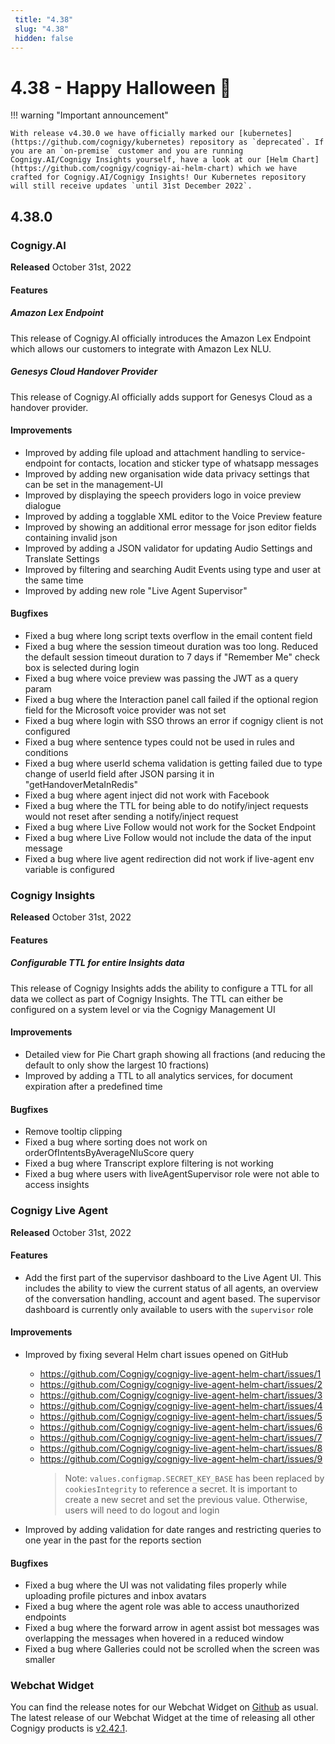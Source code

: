 ```yaml
---
 title: "4.38" 
 slug: "4.38" 
 hidden: false 
---
```

# 4.38 - Happy Halloween 🎃

!!! warning "Important announcement"

    With release v4.30.0 we have officially marked our [kubernetes](https://github.com/cognigy/kubernetes) repository as `deprecated`. If you are an `on-premise` customer and you are running Cognigy.AI/Cognigy Insights yourself, have a look at our [Helm Chart](https://github.com/cognigy/cognigy-ai-helm-chart) which we have crafted for Cognigy.AI/Cognigy Insights! Our Kubernetes repository will still receive updates `until 31st December 2022`.

## 4.38.0

### Cognigy.AI

**Released** October 31st, 2022

#### Features

##### Amazon Lex Endpoint

This release of Cognigy.AI officially introduces the Amazon Lex Endpoint which allows our customers to integrate with Amazon Lex NLU.

##### Genesys Cloud Handover Provider

This release of Cognigy.AI officially adds support for Genesys Cloud as a handover provider.

#### Improvements

- Improved by adding file upload and attachment handling to service-endpoint for contacts, location and sticker type of whatsapp messages
- Improved by adding new organisation wide data privacy settings that can be set in the management-UI
- Improved by displaying the speech providers logo in voice preview dialogue
- Improved by adding a togglable XML editor to the Voice Preview feature
- Improved by showing an additional error message for json editor fields containing invalid json
- Improved by adding a JSON validator for updating Audio Settings and Translate Settings
- Improved by filtering and searching Audit Events using type and user at the same time
- Improved by adding new role "Live Agent Supervisor"

#### Bugfixes

- Fixed a bug where long script texts overflow in the email content field
- Fixed a bug where the session timeout duration was too long. Reduced the default session timeout duration to 7 days if "Remember Me" check box is selected during login
- Fixed a bug where voice preview was passing the JWT as a query param
- Fixed a bug where the Interaction panel call failed if the optional region field for the Microsoft voice provider was not set
- Fixed a bug where login with SSO throws an error if cognigy client is not configured
- Fixed a bug where sentence types could not be used in rules and conditions
- Fixed a bug where userId schema validation is getting failed due to type change of userId field after JSON parsing it in "getHandoverMetaInRedis"
- Fixed a bug where agent inject did not work with Facebook
- Fixed a bug where the TTL for being able to do notify/inject requests would not reset after sending a notify/inject request
- Fixed a bug where Live Follow would not work for the Socket Endpoint
- Fixed a bug where Live Follow would not include the data of the input message
- Fixed a bug where live agent redirection did not work if live-agent env variable is configured

### Cognigy Insights

**Released** October 31st, 2022

#### Features

##### Configurable TTL for entire Insights data

This release of Cognigy Insights adds the ability to configure a TTL for all data we collect as part of Cognigy Insights. The TTL can either be configured on a system level or via the Cognigy Management UI

#### Improvements

- Detailed view for Pie Chart graph showing all fractions (and reducing the default to only show the largest 10 fractions)
- Improved by adding a TTL to all analytics services, for document expiration after a predefined time

#### Bugfixes

- Remove tooltip clipping
- Fixed a bug where sorting does not work on orderOfIntentsByAverageNluScore query
- Fixed a bug where Transcript explore filtering is not working
- Fixed a bug where users with liveAgentSupervisor role were not able to access insights

### Cognigy Live Agent

**Released** October 31st, 2022

#### Features

- Add the first part of the supervisor dashboard to the Live Agent UI. This includes the ability to view the current status of all agents, an overview of the conversation handling, account and agent based. The supervisor dashboard is currently only available to users with the `supervisor` role

#### Improvements

- Improved by fixing several Helm chart issues opened on GitHub

  - https://github.com/Cognigy/cognigy-live-agent-helm-chart/issues/1
  - https://github.com/Cognigy/cognigy-live-agent-helm-chart/issues/2
  - https://github.com/Cognigy/cognigy-live-agent-helm-chart/issues/3
  - https://github.com/Cognigy/cognigy-live-agent-helm-chart/issues/4
  - https://github.com/Cognigy/cognigy-live-agent-helm-chart/issues/5
  - https://github.com/Cognigy/cognigy-live-agent-helm-chart/issues/6
  - https://github.com/Cognigy/cognigy-live-agent-helm-chart/issues/7
  - https://github.com/Cognigy/cognigy-live-agent-helm-chart/issues/8
  - https://github.com/Cognigy/cognigy-live-agent-helm-chart/issues/9
    > Note: `values.configmap.SECRET_KEY_BASE` has been replaced by `cookiesIntegrity` to reference a secret. It is important to create a new secret and set the previous value. Otherwise, users will need to do logout and login

- Improved by adding validation for date ranges and restricting queries to one year in the past for the reports section

#### Bugfixes

- Fixed a bug where the UI was not validating files properly while uploading profile pictures and inbox avatars
- Fixed a bug where the agent role was able to access unauthorized endpoints
- Fixed a bug where the forward arrow in agent assist bot messages was overlapping the messages when hovered in a reduced window
- Fixed a bug where Galleries could not be scrolled when the screen was smaller

### Webchat Widget

You can find the release notes for our Webchat Widget on [Github](https://github.com/Cognigy/WebchatWidget/releases) as usual. The latest release of our Webchat Widget at the time of releasing all other Cognigy products is [v2.42.1](https://github.com/Cognigy/WebchatWidget/releases/tag/v2.42.1).
